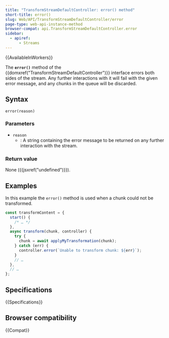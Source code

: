 ```yaml
---
title: "TransformStreamDefaultController: error() method"
short-title: error()
slug: Web/API/TransformStreamDefaultController/error
page-type: web-api-instance-method
browser-compat: api.TransformStreamDefaultController.error
sidebar:
  - apiref:
      - Streams
---
```


{{AvailableInWorkers}}

The **`error()`** method of the {{domxref("TransformStreamDefaultController")}} interface errors both sides of the stream. Any further interactions with it will fail with the given error message, and any chunks in the queue will be discarded.

## Syntax

```js-nolint
error(reason)
```

### Parameters

- `reason`
  - : A string containing the error message to be returned on any further interaction with the stream.

### Return value

None ({{jsxref("undefined")}}).

## Examples

In this example the `error()` method is used when a chunk could not be transformed.

```js
const transformContent = {
  start() {
    /* … */
  },
  async transform(chunk, controller) {
    try {
      chunk = await applyMyTransformation(chunk);
    } catch (err) {
      controller.error(`Unable to transform chunk: ${err}`);
    }
    // …
  },
  // …
};
```

## Specifications

{{Specifications}}

## Browser compatibility

{{Compat}}
